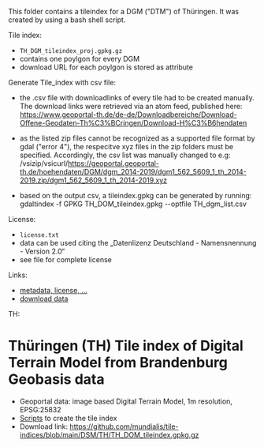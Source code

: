 This folder contains a tileindex for a DGM ("DTM") of Thüringen. It was created by using a bash shell script.

Tile index:
- `TH_DGM_tileindex_proj.gpkg.gz`
- contains one poylgon for every DGM
- download URL for each poylgon is stored as attribute


Generate Tile_index with csv file:


- the .csv file with downloadlinks of every tile had to be created manually. The download links were retrieved via an atom feed, published here: https://www.geoportal-th.de/de-de/Downloadbereiche/Download-Offene-Geodaten-Th%C3%BCringen/Download-H%C3%B6hendaten

- as the listed zip files cannot be recognized as a supported file format by gdal ("error 4"), the respecitve xyz files in the zip folders must be specified.
Accordingly, the csv list was manually changed to e.g: /vsizip/vsicurl/https://geoportal.geoportal-th.de/hoehendaten/DGM/dgm_2014-2019/dgm1_562_5609_1_th_2014-2019.zip/dgm1_562_5609_1_th_2014-2019.xyz

- based on the output csv, a tileindex.gpkg can be generated by running: gdaltindex -f GPKG TH_DOM_tileindex.gpkg --optfile TH_dgm_list.csv

License:
- `license.txt`
- data can be used citing the „Datenlizenz Deutschland - Namensnennung - Version 2.0“
- see file for complete license

Links:
- [metadata, license, ...](https://www.geoportal-th.de/de-de/Downloadbereiche/Download-Offene-Geodaten-Th%C3%BCringen/Download-H%C3%B6hendaten)
- [download data](https://www.geoportal-th.de/de-de/Downloadbereiche/Download-Offene-Geodaten-Th%C3%BCringen/Download-H%C3%B6hendaten)

TH:

# Thüringen (TH) Tile index of Digital Terrain Model from Brandenburg Geobasis data

* Geoportal data: image based Digital Terrain Model, 1m resolution,  EPSG:25832
* [Scripts](https://github.com/mundialis/tile-indices/tree/main/DSM/TH) to create the tile index
* Download link: https://github.com/mundialis/tile-indices/blob/main/DSM/TH/TH_DOM_tileindex.gpkg.gz
